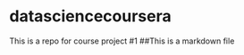 datasciencecoursera
===================

This is a repo for course project #1
##This is a markdown file
